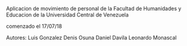 Aplicacion de  movimiento de personal de la Facultad de Humanidades y Educacion de la Universidad Central de Venezuela

comenzado el 17/07/18

Autores:
Luis Gonzalez
Denis Osuna
Daniel Davila
Leonardo Monascal